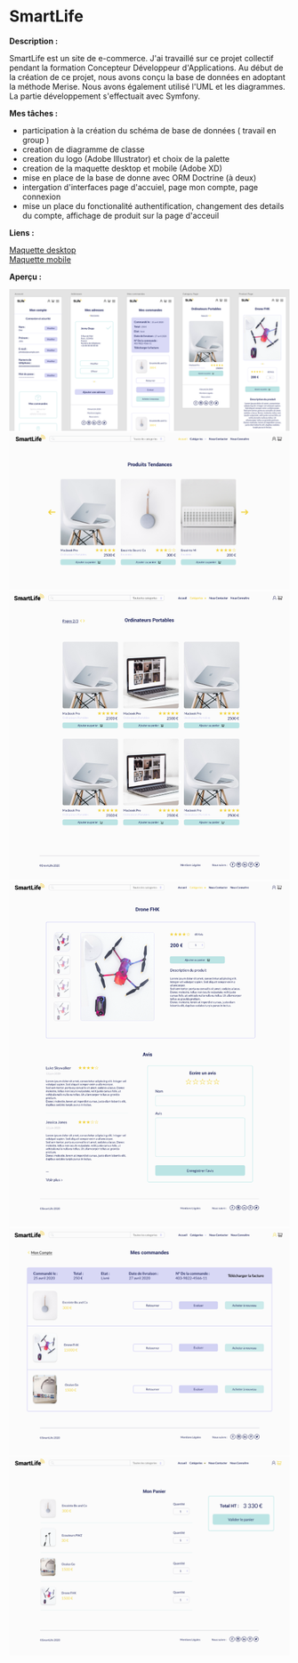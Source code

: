 # SmartLife  
**Description :**  
  
SmartLife est un site de e-commerce. J'ai travaillé sur ce projet collectif pendant la formation Concepteur Développeur d'Applications. 
Au début de la création de ce projet, nous avons conçu la base de données en adoptant la méthode Merise. Nous avons également utilisé l'UML et les diagrammes. La partie développement s'effectuait avec Symfony.   
  
**Mes tâches :** 
- participation à la création du schéma de base de données ( travail en group )
- creation de diagramme de classe
- creation du logo (Adobe Illustrator) et choix de la palette
- creation de la maquette desktop et mobile (Adobe XD)
- mise en place de la base de donne avec ORM Doctrine (à deux)
- intergation d'interfaces page d'accuiel, page mon compte, page connexion
- mise un place du fonctionalité authentification, changement des details du compte, affichage de produit sur la page d'acceuil

**Liens :**  
  
[Maquette desktop](https://xd.adobe.com/view/3ee2275a-c3db-435b-a949-d0bc45e7a3c0-6bb1/)  
[Maquette mobile](https://xd.adobe.com/view/5037430d-1ae9-484b-4cae-c1c5f98884fc-2606/)  

**Aperçu :**  
  
![mobile screens](screens_mobile.png)  
![home](home_desktop.png)  
![product list](product.png)  
![product detail](product_detail.png)  
![order](order.png)  
![cart](cart.png)  
